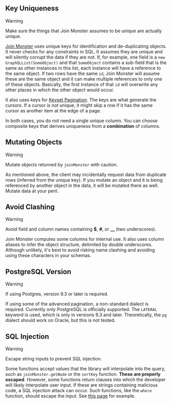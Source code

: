 ## Key Uniqueness

<div class="admonition danger">
  <p class="first admonition-title">Warning</p>
  <p class="last">
    Make sure the things that Join Monster assumes to be unique are actually unique.
  </p>
</div>

[Join Monster](https://github.com/stems/join-monster) uses unique keys for identification and de-duplicating objects. It never checks for any constraints in SQL. It assumes they are unique and will silently corrupt the data if they are not. If, for example, one field is a `new GraphQLList(SomeObject)` and that `SomeObject` contains a sub-field that is the same as other instances in this list, each instance will have a reference to the same object. If two rows have the same `id`, Join Monster will assume these are the same object and it can make multiple references to only one of these objects. Basically, the first instance of that `id` will overwrite any other places in which the other object would occur.

It also uses keys for [Keyset Pagination](/relay/#3-keyset-paging). The keys are what generate the cursors. If a cursor is not unique, it might skip a row if it has the same cursor as another item at the edge of a page.

In both cases, you do not need a single unique column. You can choose composite keys that derives uniqueness from a **combination** of columns.


## Mutating Objects

<div class="admonition danger">
  <p class="first admonition-title">Warning</p>
  <p class="last">
    Mutate objects returned by <code>joinMonster</code> with caution.
  </p>
</div>

As mentioned above, the client may incidentally request data from duplicate rows (inferred from the unique key). If you mutate an object and it is being referenced by another object in the data, it will be mutated there as well. Mutate data at your peril.

## Avoid Clashing

<div class="admonition danger">
  <p class="first admonition-title">Warning</p>
  <p class="last">
    Avoid field and column names containing <strong>$</strong>, <strong>#</strong>, or <strong>__</strong> (two underscores).
  </p>
</div>

Join Monster computes some columns for internal use. It also uses column aliases to infer the object structure, delimited by double underscores. Although unlikely, it's best to avoid risking name clashing and avoiding using these characters in your schemas.


## PostgreSQL Version

<div class="admonition danger">
  <p class="first admonition-title">Warning</p>
  <p class="last">
    If using Postgres, version 9.3 or later is required.
  </p>
</div>

If using some of the advanced pagination, a non-standard dialect is required. Currently only PostgreSQL is officially supported. The `LATERAL` keyword is used, which is only in versions 9.3 and later. Theoretically, the `pg` dialect should work on Oracle, but this is not tested.

## SQL Injection

<div class="admonition danger">
  <p class="first admonition-title">Warning</p>
  <p class="last">
    Escape string inputs to prevent SQL injection.
  </p>
</div>

Some functions accept values that the library will interpolate into the query, such as `joinMonster.getNode` or the `sortKey` function. **These are properly escaped**. However, some functions return clauses into which the developer will likely interpolate user input. If these are strings containing malicious code, a SQL injection attack can occur. Such functions, like the `where` function, should escape the input. See [this page](/where/) for example.

